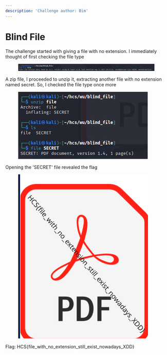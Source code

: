 ```yaml
---
description: 'Challenge author: Bim'
---
```


# Blind File

The challenge started with giving a file with no extension. I immediately thought of first checking the file type

<figure><img src="../../.gitbook/assets/{301EFC50-F513-4D09-BAE0-F628482A560A}.png" alt=""><figcaption></figcaption></figure>

A zip file, I proceeded to unzip it, extracting another file with no extension named secret. So, I checked the file type once more

<figure><img src="../../.gitbook/assets/{CC6EEA31-2816-4453-B784-6F261906600C}.png" alt=""><figcaption></figcaption></figure>

Opening the 'SECRET' file revealed the flag

<figure><img src="../../.gitbook/assets/{E5A07F4B-C185-4716-9557-103318A39C56}.png" alt=""><figcaption></figcaption></figure>

Flag: HCS{file\_with\_no\_extension\_still\_exist\_nowadays\_XDD}
